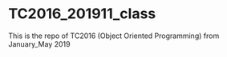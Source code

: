 # TC2016_201911_class

This is the repo of TC2016 (Object Oriented Programming) from January_May 2019
